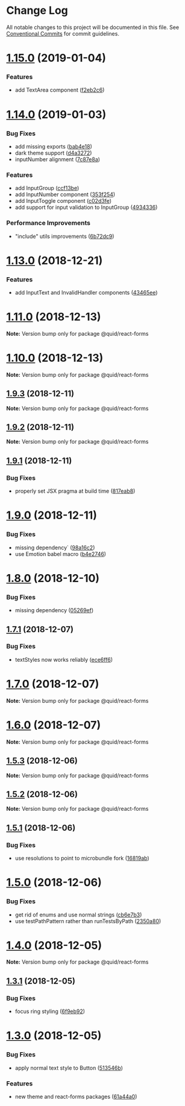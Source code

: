 # Change Log

All notable changes to this project will be documented in this file.
See [Conventional Commits](https://conventionalcommits.org) for commit guidelines.

# [1.15.0](https://github.com/quid/ui-framework/compare/v1.14.0...v1.15.0) (2019-01-04)


### Features

* add TextArea component ([f2eb2c6](https://github.com/quid/ui-framework/commit/f2eb2c6))





# [1.14.0](https://github.com/quid/ui-framework/compare/v1.13.0...v1.14.0) (2019-01-03)


### Bug Fixes

* add missing exports ([bab4e18](https://github.com/quid/ui-framework/commit/bab4e18))
* dark theme support ([d4a3272](https://github.com/quid/ui-framework/commit/d4a3272))
* inputNumber alignment ([7c87e8a](https://github.com/quid/ui-framework/commit/7c87e8a))


### Features

* add InputGroup ([ccf13be](https://github.com/quid/ui-framework/commit/ccf13be))
* add InputNumber component ([353f254](https://github.com/quid/ui-framework/commit/353f254))
* add InputToggle component ([c02d3fe](https://github.com/quid/ui-framework/commit/c02d3fe))
* add support for input validation to InputGroup ([4934336](https://github.com/quid/ui-framework/commit/4934336))


### Performance Improvements

* "include" utils improvements ([6b72dc9](https://github.com/quid/ui-framework/commit/6b72dc9))





# [1.13.0](https://github.com/quid/ui-framework/compare/v1.12.0...v1.13.0) (2018-12-21)


### Features

* add InputText and InvalidHandler components ([43465ee](https://github.com/quid/ui-framework/commit/43465ee))





# [1.11.0](https://github.com/quid/ui-framework/compare/v1.10.0...v1.11.0) (2018-12-13)

**Note:** Version bump only for package @quid/react-forms





# [1.10.0](https://github.com/quid/ui-framework/compare/v1.9.3...v1.10.0) (2018-12-13)

**Note:** Version bump only for package @quid/react-forms





## [1.9.3](https://github.com/quid/ui-framework/compare/v1.9.2...v1.9.3) (2018-12-11)

**Note:** Version bump only for package @quid/react-forms





## [1.9.2](https://github.com/quid/ui-framework/compare/v1.9.1...v1.9.2) (2018-12-11)

**Note:** Version bump only for package @quid/react-forms





## [1.9.1](https://github.com/quid/ui-framework/compare/v1.9.0...v1.9.1) (2018-12-11)


### Bug Fixes

* properly set JSX pragma at build time ([817eab8](https://github.com/quid/ui-framework/commit/817eab8))





# [1.9.0](https://github.com/quid/ui-framework/compare/v1.8.0...v1.9.0) (2018-12-11)


### Bug Fixes

* missing dependency` ([98a16c2](https://github.com/quid/ui-framework/commit/98a16c2))
* use Emotion babel macro ([b4e2746](https://github.com/quid/ui-framework/commit/b4e2746))





# [1.8.0](https://github.com/quid/ui-framework/compare/v1.7.1...v1.8.0) (2018-12-10)


### Bug Fixes

* missing dependency ([05269ef](https://github.com/quid/ui-framework/commit/05269ef))





## [1.7.1](https://github.com/quid/ui-framework/compare/v1.7.0...v1.7.1) (2018-12-07)


### Bug Fixes

* textStyles now works reliably ([ece6ff6](https://github.com/quid/ui-framework/commit/ece6ff6))





# [1.7.0](https://github.com/quid/ui-framework/compare/v1.6.0...v1.7.0) (2018-12-07)

**Note:** Version bump only for package @quid/react-forms





# [1.6.0](https://github.com/quid/ui-framework/compare/v1.5.3...v1.6.0) (2018-12-07)

**Note:** Version bump only for package @quid/react-forms





## [1.5.3](https://github.com/quid/ui-framework/compare/v1.5.1...v1.5.3) (2018-12-06)

**Note:** Version bump only for package @quid/react-forms





## [1.5.2](https://github.com/quid/ui-framework/compare/v1.5.1...v1.5.2) (2018-12-06)

**Note:** Version bump only for package @quid/react-forms





## [1.5.1](https://github.com/quid/ui-framework/compare/v1.5.0...v1.5.1) (2018-12-06)


### Bug Fixes

* use resolutions to point to microbundle fork ([16819ab](https://github.com/quid/ui-framework/commit/16819ab))





# [1.5.0](https://github.com/quid/ui-framework/compare/v1.4.0...v1.5.0) (2018-12-06)


### Bug Fixes

* get rid of enums and use normal strings ([cb6e7b3](https://github.com/quid/ui-framework/commit/cb6e7b3))
* use testPathPattern rather than runTestsByPath ([2350a80](https://github.com/quid/ui-framework/commit/2350a80))





# [1.4.0](https://github.com/quid/ui-framework/compare/v1.3.1...v1.4.0) (2018-12-05)

**Note:** Version bump only for package @quid/react-forms





## [1.3.1](https://github.com/quid/ui-framework/compare/v1.3.0...v1.3.1) (2018-12-05)


### Bug Fixes

* focus ring styling ([6f9eb92](https://github.com/quid/ui-framework/commit/6f9eb92))





# [1.3.0](https://github.com/quid/ui-framework/compare/v1.2.1...v1.3.0) (2018-12-05)


### Bug Fixes

* apply normal text style to Button ([513546b](https://github.com/quid/ui-framework/commit/513546b))


### Features

* new theme and react-forms packages ([61a44a0](https://github.com/quid/ui-framework/commit/61a44a0))
